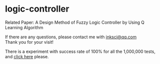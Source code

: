 # logic-controller
Related Paper: A Design Method of Fuzzy Logic Controller by Using Q Learning Algorithm  

If there are any questions, please contact me with inksci@qq.com  
Thank you for your visit!  

There is a experiment with success rate of 100% for all the 1,000,000 tests, and [click here](https://github.com/inksci/logic-controller/blob/master/results/Test%20for%20fuzzy%20logic%20controller.ipynb) please. 
